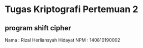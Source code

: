 # Tugas Kriptografi Pertemuan 2

## program shift cipher

Nama  : Rizal Herliansyah Hidayat 
NPM   : 140810190002
